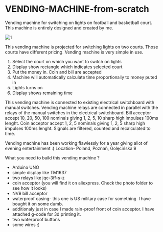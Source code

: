 # VENDING-MACHINE-from-scratch
Vending machine for switching on lights on football and basketball court.
This machine is entirely designed and created by me.


![1](https://user-images.githubusercontent.com/48159338/215746896-6e312e87-8baf-4af5-8eaf-87793d23bbf0.jpg)

This vending machine is projected for switching lights on two courts. Those courts have different pricing. 
Vending machine is very simple in use. 
1. Select the court on which you want to switch on lights
2. Display show rectangle which indicates selected court
3. Put the money in. Coin and bill are accepted
4. Machine will automatically calculate time proportionally to money puted in
5. Lights turns on
6. Display shows remaining time

This vending machine is connected to existing electrical switchboard with manual switches. Vending machine relays are connected in parallel with the relays of the manual switches in the electrical switchboard.
Bill acceptor accept 10, 20, 50, 100 nominals giving 1, 2, 5, 10 sharp high impulses 100ms lenght.
Coin acceptor accept 1, 2, 5 nominals giving 1, 2, 5 sharp high impulses 100ms lenght.
Signals are filtered, counted and recalculated to time.

Vending machine has been working flawlessly for a year giving allot of evening entertainment :)
Location- Poland, Poznań, Golęcińska 9

What you need to build this vending machine ?
- Arduino UNO
- simple display like TM1637
- two relays like jqc-3ff-s-z
- coin acceptor (you will find it on aliexpress. Check the photo folder to see how it looks)
- NV9 bill acceptor
- waterproof casing- this one is US military case for something. I have bought it on some dumb. 
- additionaly just in case I made rain-proof front of coin acceptor. I have attached g-code for 3d printing it. 
- two waterproof buttons
- some wires :)

